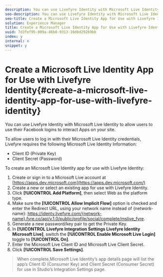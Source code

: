 ```yaml
---
description: You can use Livefyre Identity with Microsoft Live Identity to allow users to use their Facebook logins to interact Apps on your site.
seo-description: You can use Livefyre Identity with Microsoft Live Identity to allow users to use their Facebook logins to interact Apps on your site.
seo-title: Create a Microsoft Live Identity App for Use with Livefyre Identity
solution: Experience Manager
title: Create a Microsoft Live Identity App for Use with Livefyre Identity
uuid: 7d3fef95-009a-46b0-9313-16dbd29269bb
index: y
internal: n
snippet: y
---
```


# Create a Microsoft Live Identity App for Use with Livefyre Identity{#create-a-microsoft-live-identity-app-for-use-with-livefyre-identity}

You can use Livefyre Identity with Microsoft Live Identity to allow users to use their Facebook logins to interact Apps on your site.

To allow users to log in with their Microsoft Live Identity credentials, Livefyre requires the following Microsoft Live Identity Information:

* Client ID (Private Key)
* Client Secret (Password)

To create an Microsoft Live Identity app for use with Livefyre Identity:

1. Create or sign in to a Microsoft Live account at [https://apps.dev.microsoft.com](https://apps.dev.microsoft.com/)
1. Create a new or select an existing app for use with Livefyre Identity.
1. Click **[!UICONTROL Add Platform]**, then select Web as the platform type.
1. Make sure the **[!UICONTROL Allow Implicit Flow]** option is checked and enter the Redirect URL, using your network name instead of {network-name}: https://identy.livefyre.com/{network-name}.fyre.co/api/v.1.0/public/profile/social/complete/mslive_fyre.
1. Generate a new password/key pair to get the Private Key.
1. In **[!UICONTROL Livefyre Integration Settings Livefyre Identity Microsoft Live]**, switch the **[!UICONTROL Enable Microsoft Live Login]** toggle to **[!UICONTROL On]**.
1. Enter the Microsoft Live Client ID and Microsoft Live Client Secret.
1. Click **[!UICONTROL Save Settings]**.
>When complete,Microsoft Live Identity’s app details page will list the app’s Client ID (Consumer Key) and Client Secret (Consumer Secret) for use in Studio’s Integration Settings page.
